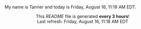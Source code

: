 My name is Tanner and today is Friday, August 16, 11:18 AM EDT.

<p align="center">This <i>README</i> file is generated <b>every 3 hours</b>!</br>Last refresh: Friday, August 16, 11:18 AM EDT<br /></p>
